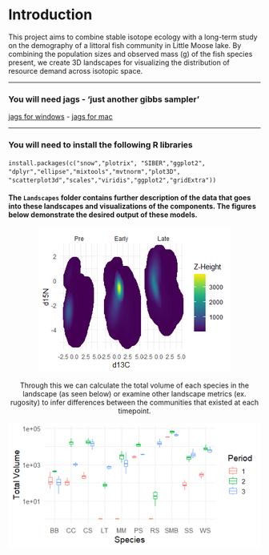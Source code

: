 # Introduction

This project aims to combine stable isotope ecology with a long-term
study on the demography of a littoral fish community in Little Moose
lake. By combining the population sizes and observed mass (g) of the
fish species present, we create 3D landscapes for visualizing the
distribution of resource demand across isotopic space.

------------------------------------------------------------------------

### You will need jags - ‘just another gibbs sampler’

[jags for
windows](https://sourceforge.net/projects/mcmc-jags/files/JAGS/4.x/Windows/) -
[jags for
mac](https://sourceforge.net/projects/mcmc-jags/files/JAGS/4.x/Mac%20OS%20X/)

------------------------------------------------------------------------

### You will need to install the following R libraries

`install.packages(c("snow","plotrix", "SIBER","ggplot2",   "dplyr","ellipse","mixtools","mvtnorm","plot3D",   "scatterplot3d","scales","viridis","ggplot2","gridExtra"))`

#### The `Landscapes` folder contains further description of the data that goes into these landscapes and visualizations of the components. The figures below demonstrate the desired output of these models.

<div style="text-align: center;">

![](README_files/figure-markdown_strict/landscape-1.png)

Through this we can calculate the total volume of each species in the
landscape (as seen below) or examine other landscape metrics (ex.
rugosity) to infer differences between the communities that existed at
each timepoint.

<div style="text-align: center;">

![](README_files/figure-markdown_strict/volume-1.png)
